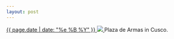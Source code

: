 ```yaml
---
layout: post
---
```


<p>
  <a href="/208">
    <time>{{ page.date | date: "%e %B %Y" }}</time>
    <img src="https://s3.amazonaws.com/life.aaronjgreenberg.com/208.jpg">
  </a>
  Plaza de Armas in Cusco.
</p>
